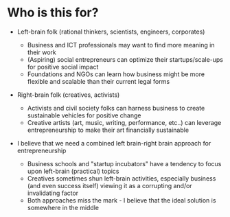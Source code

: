 # Who is this for?

* Left-brain folk (rational thinkers, scientists, engineers, corporates)
  * Business and ICT professionals may want to find more meaning in their work
  * (Aspiring) social entrepreneurs can optimize their startups/scale-ups for positive social impact
  * Foundations and NGOs can learn how business might be more flexible and scalable than their current legal forms

* Right-brain folk (creatives, activists)
  * Activists and civil society folks can harness business to create sustainable vehicles for positive change
  * Creative artists (art, music, writing, performance, etc..) can leverage entrepreneurship to make their art financially sustainable

* I believe that we need a combined left brain-right brain approach for entrepreneurship
  * Business schools and "startup incubators" have a tendency to focus upon left-brain (practical) topics
  * Creatives sometimes shun left-brain activities, especially business (and even success itself) viewing it as a corrupting and/or invalidating factor
  * Both approaches miss the mark - I believe that the ideal solution is somewhere in the middle
  
